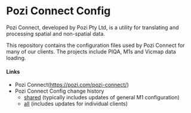 # Pozi Connect Config

Pozi Connect, developed by Pozi Pty Ltd, is a utility for translating and processing spatial and non-spatial data.

This repository contains the configuration files used by Pozi Connect for many of our clients. The projects include PIQA, M1s and Vicmap data loading.

#### Links

* Pozi Connect(https://pozi.com/pozi-connect/)
* Pozi Connect Config change history
  * [shared](https://github.com/pozi/PoziConnectConfig/commits/master/~Shared) (typically includes updates of general M1 configuration)
  * [all](https://github.com/pozi/PoziConnectConfig/commits/master) (includes updates for individual clients)
